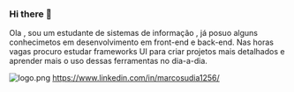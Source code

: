 ### Hi there 👋

<!--
**marcosvinirocha/marcosvinirocha** is a ✨ _special_ ✨ repository because its `README.md` (this file) appears on your GitHub profile.

Here are some ideas to get you started:

- 🔭 I’m currently working on ...
- 🌱 I’m currently learning ...
- 👯 I’m looking to collaborate on ...
- 🤔 I’m looking for help with ...
- 💬 Ask me about ...
- 📫 How to reach me: ...
- 😄 Pronouns: ...
- ⚡ Fun fact: ...
-->

Ola , sou um estudante de sistemas de informação , já posuo alguns conhecimetos em desenvolvimento em front-end e back-end. Nas horas vagas procuro estudar frameworks UI para criar projetos mais detalhados e aprender mais o uso dessas ferramentas no dia-a-dia.





![logo.png](/home/marcosvinicius/Documentos/perfil_github/marcosvinirocha/logo.png)  https://www.linkedin.com/in/marcosudia1256/
